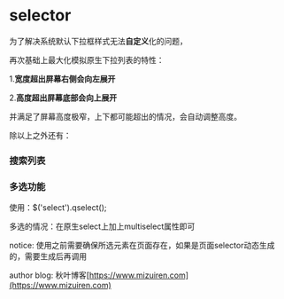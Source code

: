# selector

为了解决系统默认下拉框样式无法**自定义**化的问题，

再次基础上最大化模拟原生下拉列表的特性：

1.**宽度超出屏幕右侧会向左展开**

2.**高度超出屏幕底部会向上展开**

并满足了屏幕高度极窄，上下都可能超出的情况，会自动调整高度。

除以上之外还有：

### 搜索列表

### 多选功能

使用：$('select').qselect();

多选的情况：在原生select上加上multiselect属性即可

notice: 使用之前需要确保所选元素在页面存在，如果是页面selector动态生成的，需要生成后再调用

author blog: 秋叶博客[https://www.mizuiren.com](https://www.mizuiren.com)
